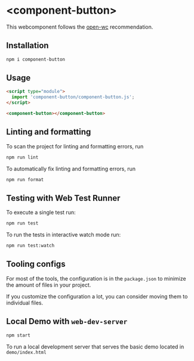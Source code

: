 # \<component-button>

This webcomponent follows the [open-wc](https://github.com/open-wc/open-wc) recommendation.

## Installation

```bash
npm i component-button
```

## Usage

```html
<script type="module">
  import 'component-button/component-button.js';
</script>

<component-button></component-button>
```

## Linting and formatting

To scan the project for linting and formatting errors, run

```bash
npm run lint
```

To automatically fix linting and formatting errors, run

```bash
npm run format
```

## Testing with Web Test Runner

To execute a single test run:

```bash
npm run test
```

To run the tests in interactive watch mode run:

```bash
npm run test:watch
```


## Tooling configs

For most of the tools, the configuration is in the `package.json` to minimize the amount of files in your project.

If you customize the configuration a lot, you can consider moving them to individual files.

## Local Demo with `web-dev-server`

```bash
npm start
```

To run a local development server that serves the basic demo located in `demo/index.html`
